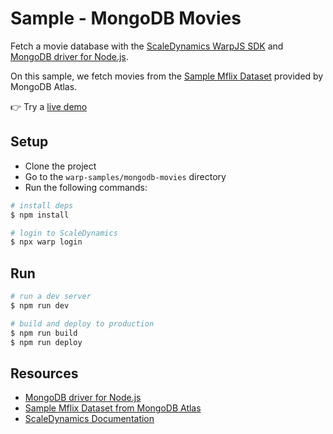 # Sample - MongoDB Movies

Fetch a movie database with the [ScaleDynamics WarpJS SDK](https://scaledynamics.com/) and [MongoDB driver for Node.js](https://www.npmjs.com/package/mongodb).

On this sample, we fetch movies from the [Sample Mflix Dataset](https://docs.atlas.mongodb.com/sample-data/sample-mflix/) provided by MongoDB Atlas.

👉 Try a [live demo](https://sample-mongodb-movies.scaledynamics.cloud)

## Setup

- Clone the project
- Go to the `warp-samples/mongodb-movies` directory
- Run the following commands:

```bash
# install deps
$ npm install

# login to ScaleDynamics
$ npx warp login
```

## Run

```bash
# run a dev server
$ npm run dev

# build and deploy to production
$ npm run build
$ npm run deploy
```

## Resources

- [MongoDB driver for Node.js](https://www.npmjs.com/package/mongodb)
- [Sample Mflix Dataset from MongoDB Atlas](https://docs.atlas.mongodb.com/sample-data/sample-mflix/)
- [ScaleDynamics Documentation](https://docs.scaledynamics.com/)
